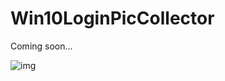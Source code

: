 # Win10LoginPicCollector

Coming soon...

![img](https://github.com/uhwgmxorg/Win10LoginPicCollectorProject/tree/master/Doc/1.png)

